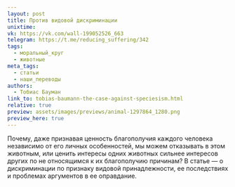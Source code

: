 ```yaml
---
layout: post
title: Против видовой дискриминации
unixtime: 
vk: https://vk.com/wall-199052526_663
telegram: https://t.me/reducing_suffering/342
tags:
  - моральный_круг
  - животные
meta_tags:
  - статьи
  - наши_переводы
authors:
  - Тобиас Бауман
link_to: tobias-baumann-the-case-against-speciesism.html
relative: true
preview: assets/images/previews/animal-1297864_1280.png
preview_here: true
---
```

Почему, даже признавая ценность благополучия каждого человека независимо от его личных особенностей, мы можем отказывать в этом животным, или ценить интересы одних животных сильнее интересов других по не относящимся к их благополучию причинам? В статье — о дискриминации по признаку видовой принадлежности, ее последствиях и проблемах аргументов в ее оправдание.
